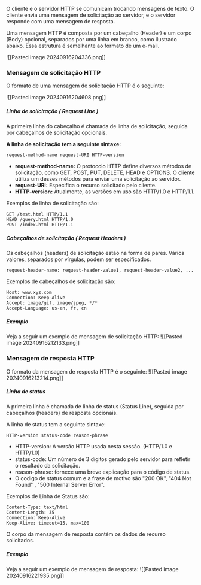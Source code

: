 O cliente e o servidor HTTP se comunicam trocando mensagens de texto. O cliente envia uma mensagem de solicitação ao servidor, e o servidor responde com uma mensagem de resposta.

Uma mensagem HTTP é composta por um cabeçalho (Header) e um corpo (Body) opcional, separados por uma linha em branco, como ilustrado abaixo. Essa estrutura é semelhante ao formato de um e-mail.

![[Pasted image 20240916204336.png]]
### Mensagem de solicitação HTTP
O formato de uma mensagem de solicitação HTTP é o seguinte:

![[Pasted image 20240916204608.png]]

##### Linha de solicitação ( Request Line )
A primeira linha do cabeçalho é chamada de linha de solicitação, seguida por cabeçalhos de solicitação opcionais.

**A linha de solicitação tem a seguinte sintaxe:**
```
request-method-name request-URI HTTP-version
```
- **request-method-name:** O protocolo HTTP define diversos métodos de solicitação, como GET, POST, PUT, DELETE, HEAD e OPTIONS. O cliente utiliza um desses métodos para enviar uma solicitação ao servidor.
- **request-URI:** Especifica o recurso solicitado pelo cliente.
- **HTTP-version:** Atualmente, as versões em uso são HTTP/1.0 e HTTP/1.1.

Exemplos de linha de solicitação são:
```
GET /test.html HTTP/1.1
HEAD /query.html HTTP/1.0
POST /index.html HTTP/1.1
```

##### Cabeçalhos de solicitação ( Request Headers )
Os cabeçalhos (headers) de solicitação estão na forma de pares. Vários valores, separados por vírgulas, podem ser especificados.
```
request-header-name: request-header-value1, request-header-value2, ...
```

Exemplos de cabeçalhos de solicitação são:
```
Host: www.xyz.com
Connection: Keep-Alive
Accept: image/gif, image/jpeg, */*
Accept-Language: us-en, fr, cn
```

##### Exemplo
Veja a seguir um exemplo de mensagem de solicitação HTTP:
![[Pasted image 20240916212133.png]]

### Mensagem de resposta HTTP
O formato da mensagem de resposta HTTP é o seguinte:
![[Pasted image 20240916213214.png]]

##### Linha de status
A primeira linha é chamada de linha de status (Status Line), seguida por cabeçalhos (headers) de resposta opcionais.

A linha de status tem a seguinte sintaxe:
```
HTTP-version status-code reason-phrase
```

- HTTP-version: A versão HTTP usada nesta sessão. (HTTP/1.0 e HTTP/1.0)
- status-code: Um número de 3 dígitos gerado pelo servidor para refletir o resultado da solicitação.
- reason-phrase: fornece uma breve explicação para o código de status.
- O codigo de status comum e a frase de motivo são "200 OK", "404 Not Found" , "500 Internal Server Error".

Exemplos de Linha de Status são:
```
Content-Type: text/html
Content-Length: 35
Connection: Keep-Alive
Keep-Alive: timeout=15, max=100
```
O corpo da mensagem de resposta contém os dados de recurso solicitados.

##### Exemplo
Veja a seguir um exemplo de mensagem de resposta:
![[Pasted image 20240916221935.png]]